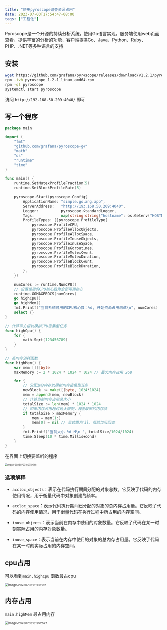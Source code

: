 ```yaml
---
title: "使用pyroscope追查资源占用"
date: 2023-07-03T17:54:47+08:00
tags: ["工程化"]
---
```


Pyroscope是一个开源的持续分析系统，使用Go语言实现。服务端使用web页面查看，提供丰富的分析的功能，客户端提供Go、Java、Python、Ruby、PHP、.NET等多种语言的支持

## 安装

```bash
wget https://github.com/grafana/pyroscope/releases/download/v1.2.1/pyroscope_1.2.1_linux_amd64.rpm
rpm -ivh pyroscope_1.2.1_linux_amd64.rpm
rpm -ql pyroscope
systemctl start pyroscope
```

访问 `http://192.168.50.209:4040/` 即可

## 写一个程序

```go
package main

import (
	"fmt"
	"github.com/grafana/pyroscope-go"
	"math"
	"os"
	"runtime"
	"time"
)

func main() {
	runtime.SetMutexProfileFraction(5)
	runtime.SetBlockProfileRate(5)

	pyroscope.Start(pyroscope.Config{
		ApplicationName: "simple.golang.app",
		ServerAddress:   "http://192.168.50.209:4040",
		Logger:          pyroscope.StandardLogger,
		Tags:            map[string]string{"hostname": os.Getenv("HOSTNAME")},
		ProfileTypes: []pyroscope.ProfileType{
			pyroscope.ProfileCPU,
			pyroscope.ProfileAllocObjects,
			pyroscope.ProfileAllocSpace,
			pyroscope.ProfileInuseObjects,
			pyroscope.ProfileInuseSpace,
			pyroscope.ProfileGoroutines,
			pyroscope.ProfileMutexCount,
			pyroscope.ProfileMutexDuration,
			pyroscope.ProfileBlockCount,
			pyroscope.ProfileBlockDuration,
		},
	})

	numCores := runtime.NumCPU()
	// 设置使用的CPU核心数为全部可用核心
	runtime.GOMAXPROCS(numCores)
	go highCpu()
	go highMem()
	fmt.Printf("当前系统可用的CPU核心数：%d, 开始资源占用测试\n", numCores)
	select {}
}

// 计算平方根以模拟CPU密集型任务
func highCpu() {
	for {
		math.Sqrt(123456789)
	}
}

// 高内存消耗函数
func highMem() {
	var mem [][]byte
	maxMemory := 2 * 1024 * 1024 * 1024 // 最大内存占用 2GB

	for {
		// 分配1MB内存以模拟内存密集型任务
		newBlock := make([]byte, 1024*1024)
		mem = append(mem, newBlock)
		// 计算当前内存占用总大小
		totalSize := len(mem) * 1024 * 1024
		// 如果内存占用超过最大限制，释放最旧的内存块
		if totalSize > maxMemory {
			mem = mem[1:]
			mem[0] = nil // 显式置为nil，帮助垃圾回收
		}
		fmt.Printf("当前大小 %d M\n ", totalSize/1024/1024)
		time.Sleep(10 * time.Millisecond)
	}
}
```

在界面上切换要监听的程序

<img src="https://inksnw.asuscomm.com:3001/blog/使用pyroscope追查资源占用_9395294a94cc66a18cef093a6a139588.png" alt="image-20230703180710548" style="zoom:50%;" />

### 选项解释

- `accloc_objects`：表示在代码执行期间分配的对象总数。它反映了代码的内存使用情况，用于衡量代码中对象创建的频率。

- `accloc_space`：表示代码执行期间已分配的对象的总内存占用量。它反映了代码的内存使用情况，用于衡量代码在执行过程中所占用的内存空间。

- `inuse_objects`：表示当前在内存中使用的对象数量。它反映了代码在某一时刻实际占用的内存对象数量。

- `inuse_space`：表示当前在内存中使用的对象的总内存占用量。它反映了代码在某一时刻实际占用的内存空间。

## cpu占用

可以看到`main.highCpu` 函数最占cpu

<img src="https://inksnw.asuscomm.com:3001/blog/使用pyroscope追查资源占用_dd9b2a28a44745ee0ffe77238e5d2800.png" alt="image-20230703181135182" style="zoom: 67%;" />

## 内存占用

`main.highMem` 最占用内存

<img src="https://inksnw.asuscomm.com:3001/blog/使用pyroscope追查资源占用_4e1c8c1d85e5130a7958e50193fa9b4a.png" alt="image-20230703181252627" style="zoom: 67%;" />
